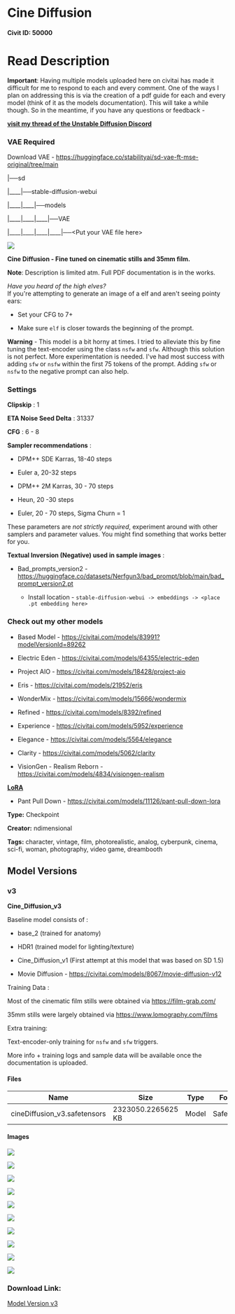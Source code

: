 # Cine Diffusion

#### Civit ID: 50000

<h1 id="heading-77">Read Description</h1><p><strong>Important</strong>: Having multiple models uploaded here on civitai has made it difficult for me to respond to each and every comment. One of the ways I plan on addressing this is via the creation of a pdf guide for each and every model (think of it as the models documentation). This will take a while though. So in the meantime, if you have any questions or feedback -</p><p><a target="_blank" rel="ugc" href="https://discord.com/channels/1010980909568245801/1073440375336882186"><strong>visit my thread of the Unstable Diffusion Discord</strong></a></p><p></p><p></p><h3 id="heading-78">VAE Required</h3><p>Download VAE - <a target="_blank" rel="ugc" href="https://huggingface.co/stabilityai/sd-vae-ft-mse-original/tree/main">https://huggingface.co/stabilityai/sd-vae-ft-mse-original/tree/main</a></p><p>|──sd</p><p>|____|──stable-diffusion-webui</p><p>|____|____|──models</p><p>|____|____|____|──VAE</p><p>|____|____|____|____|──&lt;Put your VAE file here&gt;</p><p></p><p><img src="https://imagecache.civitai.com/xG1nkqKTMzGDvpLrqFT7WA/74b86d4e-571e-4c67-93bd-658ed080a200/width=525/74b86d4e-571e-4c67-93bd-658ed080a200.jpeg" /></p><p><strong>Cine Diffusion - Fine tuned on cinematic stills and 35mm film.</strong></p><p></p><p><strong>Note</strong>: Description is limited atm. Full PDF documentation is in the works.</p><p></p><p><em>Have you heard of the high elves?</em><br />If you're attempting to generate an image of a elf and aren't seeing pointy ears:</p><ul><li><p>Set your CFG to 7+</p></li><li><p>Make sure <code>elf</code> is closer towards the beginning of the prompt.</p></li></ul><p></p><p></p><p><strong>Warning</strong> - This model is a bit horny at times. I tried to alleviate this by fine tuning the text-encoder using the class <code>nsfw</code> and <code>sfw</code>. Although this solution is not perfect. More experimentation is needed. I've had most success with adding <code>sfw</code> or <code>nsfw</code> within the first 75 tokens of the prompt. Adding <code>sfw</code> or <code>nsfw</code> to the negative prompt can also help.</p><p></p><h3 id="heading-79">Settings</h3><p><strong>Clipskip</strong> : 1</p><p><strong>ETA Noise Seed Delta</strong> : 31337</p><p><strong>CFG</strong> : 6 - 8</p><p><strong>Sampler recommendations</strong> :</p><ul><li><p>DPM++ SDE Karras, 18-40 steps</p></li><li><p>Euler a, 20-32 steps</p></li><li><p>DPM++ 2M Karras, 30 - 70 steps</p></li><li><p>Heun, 20 -30 steps</p></li><li><p>Euler, 20 - 70 steps, Sigma Churn = 1</p></li></ul><p>These parameters are <em>not strictly required</em>, experiment around with other samplers and parameter values. You might find something that works better for you.</p><p><strong>Textual Inversion (Negative) used in sample images</strong> :</p><ul><li><p>Bad_prompts_version2 - <a target="_blank" rel="ugc" href="https://huggingface.co/datasets/Nerfgun3/bad_prompt/blob/main/bad_prompt_version2.pt">https://huggingface.co/datasets/Nerfgun3/bad_prompt/blob/main/bad_prompt_version2.pt</a></p><ul><li><p>Install location - <code>stable-diffusion-webui -&gt; embeddings -&gt; &lt;place .pt embedding here&gt;</code></p></li></ul></li></ul><p></p><h3 id="heading-80">Check out my other models</h3><ul><li><p>Based Model - <a target="_blank" rel="ugc" href="https://civitai.com/models/83991?modelVersionId=89262">https://civitai.com/models/83991?modelVersionId=89262</a></p></li></ul><ul><li><p>Electric Eden - <a target="_blank" rel="ugc" href="https://civitai.com/models/64355/electric-eden">https://civitai.com/models/64355/electric-eden</a></p></li><li><p>Project AIO - <a target="_blank" rel="ugc" href="https://civitai.com/models/18428/project-aio">https://civitai.com/models/18428/project-aio</a></p></li><li><p>Eris - <a target="_blank" rel="ugc" href="https://civitai.com/models/21952/eris">https://civitai.com/models/21952/eris</a></p></li></ul><ul><li><p>WonderMix - <a target="_blank" rel="ugc" href="https://civitai.com/models/15666/wondermix">https://civitai.com/models/15666/wondermix</a></p></li></ul><ul><li><p>Refined - <a target="_blank" rel="ugc" href="https://civitai.com/models/8392/refined">https://civitai.com/models/8392/refined</a></p></li></ul><ul><li><p>Experience - <a target="_blank" rel="ugc" href="https://civitai.com/models/5952/experience">https://civitai.com/models/5952/experience</a></p></li><li><p>Elegance - <a target="_blank" rel="ugc" href="https://civitai.com/models/5564/elegance"><u>https://civitai.com/models/5564/elegance</u></a></p></li></ul><ul><li><p>Clarity - <a target="_blank" rel="ugc" href="https://civitai.com/models/5062/clarity">https://civitai.com/models/5062/clarity</a></p></li><li><p>VisionGen - Realism Reborn -<a target="_blank" rel="ugc" href="https://civitai.com/models/4834/visiongen-realism">https://civitai.com/models/4834/visiongen-realism</a></p></li></ul><p><strong><u>LoRA</u></strong></p><ul><li><p>Pant Pull Down - <a target="_blank" rel="ugc" href="https://civitai.com/models/11126/pant-pull-down-lora">https://civitai.com/models/11126/pant-pull-down-lora</a></p></li></ul>

**Type:** Checkpoint

**Creator:** ndimensional

**Tags:** character, vintage, film, photorealistic, analog, cyberpunk, cinema, sci-fi, woman, photography, video game, dreambooth

## Model Versions

### v3

<p><strong>Cine_Diffusion_v3</strong></p><p>Baseline model consists of :</p><ul><li><p>base_2 (trained for anatomy)</p></li><li><p>HDR1 (trained model for lighting/texture)</p></li><li><p>Cine_Diffusion_v1 (First attempt at this model that was based on SD 1.5)</p></li><li><p>Movie Diffusion - <a target="_blank" rel="ugc" href="https://civitai.com/models/8067/movie-diffusion-v12">https://civitai.com/models/8067/movie-diffusion-v12</a></p></li></ul><p>Training Data :</p><p>Most of the cinematic film stills were obtained via <a target="_blank" rel="ugc" href="https://film-grab.com/">https://film-grab.com/</a></p><p>35mm stills were largely obtained via <a target="_blank" rel="ugc" href="https://www.lomography.com/films">https://www.lomography.com/films</a></p><p>Extra training:</p><p>Text-encoder-only training for <code>nsfw</code> and <code>sfw</code> triggers. </p><p>More info + training logs and sample data will be available once the documentation is uploaded. </p>

#### Files

| Name | Size | Type | Format | Download Url | AutoV1 | AutoV2 | SHA256 | CRC32 | BLAKE3 |
| --- | --- | --- | --- | --- | --- | --- | --- | --- | --- |
| cineDiffusion_v3.safetensors | 2323050.2265625 KB | Model | SafeTensor | https://civitai.com/api/download/models/54534 | 40813B3B | 1C43E88A5E | 1C43E88A5E480CCAA1DBF0251AB6AB2440448EF9C447D3F99ACF3937026A41C8 | 9D980C0C | 0869DDC8CA119B320A48C62BD939D94E38E9D67400168E1342357DD5F0C87BBA |

#### Images

<p><img src="https://image.civitai.com/xG1nkqKTMzGDvpLrqFT7WA/b4cbcb30-e9c5-4760-86c9-5fe6e00d8800/width=450/590248.jpeg" /></p>

<p><img src="https://image.civitai.com/xG1nkqKTMzGDvpLrqFT7WA/9db79ddf-fdfc-4561-0282-858cda859d00/width=450/594702.jpeg" /></p>

<p><img src="https://image.civitai.com/xG1nkqKTMzGDvpLrqFT7WA/83f3193a-ae65-4516-0dd2-180d6c6d6d00/width=450/590249.jpeg" /></p>

<p><img src="https://image.civitai.com/xG1nkqKTMzGDvpLrqFT7WA/dd6d675d-eb5f-4e57-5099-962d252c1e00/width=450/590251.jpeg" /></p>

<p><img src="https://image.civitai.com/xG1nkqKTMzGDvpLrqFT7WA/f6cc29ee-8da3-47f9-77c6-dad8aac64000/width=450/594707.jpeg" /></p>

<p><img src="https://image.civitai.com/xG1nkqKTMzGDvpLrqFT7WA/fca256fc-5cac-48f8-d7cb-d94a2c665400/width=450/594716.jpeg" /></p>

<p><img src="https://image.civitai.com/xG1nkqKTMzGDvpLrqFT7WA/3c43f590-cf69-4403-0e71-1b6f6247ae00/width=450/594751.jpeg" /></p>

<p><img src="https://image.civitai.com/xG1nkqKTMzGDvpLrqFT7WA/8a288d66-4c71-413f-f04f-8d31b18b3c00/width=450/594745.jpeg" /></p>

<p><img src="https://image.civitai.com/xG1nkqKTMzGDvpLrqFT7WA/9eb0cd66-f83b-4549-24b9-b88454e49300/width=450/594800.jpeg" /></p>

<p><img src="https://image.civitai.com/xG1nkqKTMzGDvpLrqFT7WA/c341be6b-7e47-41d9-ad42-de60ec6f6d00/width=450/594736.jpeg" /></p>

### Download Link:

[Model Version v3](https://civitai.com/api/download/models/54534)

